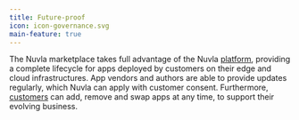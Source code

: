```yaml
---
title: Future-proof
icon: icon-governance.svg
main-feature: true
---
```


The Nuvla marketplace takes full advantage of the Nuvla [platform](/platform), providing a complete lifecycle for apps deployed by customers on their edge and cloud infrastructures. App vendors and authors are able to provide updates regularly, which Nuvla can apply with customer consent. Furthermore, [customers](#customer-journey) can add, remove and swap apps at any time, to support their evolving business.
